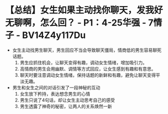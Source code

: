 # 【总结】女生如果主动找你聊天，发我好无聊啊，怎么回？ - P1：4-25华强 - 7情子 - BV14Z4y117Du

-   女生主动找男生聊天，男生回应不当会导致聊天僵局，情商低的男生容易聊死话题。
    1.  男生应抓住机会，让聊天变得有趣，调动女生情绪，增加吸引力。
    2.  高情商的男生会用幽默、调情等方式回应，让女生感到有趣和有意思。
    3.  聊天时要注意调动女生情绪，保持话题的新鲜和有趣，避免让聊天变得平淡无趣。
-   男生和女生之间的对话引发了一段神秘的互动
    1.  女生放下矜持，表达想念男生的心情
    2.  男生只说了4句话，却让女生主动思考自己的感受
    3.  男生透露了神奇的秘密，让两人的关系焕然一新